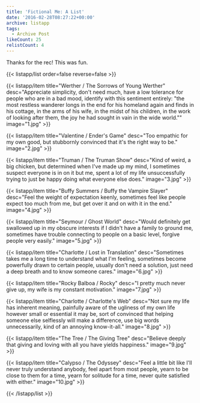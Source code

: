```yaml
---
title: 'Fictional Me: A List'
date: '2016-02-28T08:27:22+00:00'
archive: listapp
tags: 
  - Archive Post
likeCount: 25
relistCount: 4
---
```


Thanks for the rec! This was fun.

<!--more-->

{{< listapp/list order=false reverse=false >}}

   {{< listapp/item title="Werther / The Sorrows of Young Werther"
      desc="Appreciate simplicity, don't need much, have a low tolerance for people who are in a bad mood, identify with this sentiment entirely: \"the most restless wanderer longs in the end for his homeland again and finds in his cottage, in the arms of his wife, in the midst of his children, in the work of looking after them, the joy he had sought in vain in the wide world.\""
      image="1.jpg" >}}

   {{< listapp/item title="Valentine / Ender's Game"
      desc="Too empathic for my own good, but stubbornly convinced that it's the right way to be."
      image="2.jpg" >}}

   {{< listapp/item title="Truman / The Truman Show"
      desc="Kind of weird, a big chicken, but determined when I've made up my mind, I sometimes suspect everyone is in on it but me, spent a lot of my life unsuccessfully trying to just be happy doing what everyone else does."
      image="3.jpg" >}}

   {{< listapp/item title="Buffy Summers / Buffy the Vampire Slayer"
      desc="Feel the weight of expectation keenly, sometimes feel like people expect too much from me, but get over it and on with it in the end."
      image="4.jpg" >}}

   {{< listapp/item title="Seymour / Ghost World"
      desc="Would definitely get swallowed up in my obscure interests if I didn't have a family to ground me, sometimes have trouble connecting to people on a basic level, forgive people very easily."
      image="5.jpg" >}}

   {{< listapp/item title="Charlotte / Lost in Translation"
      desc="Sometimes takes me a long time to understand what I'm feeling, sometimes become powerfully drawn to certain people, usually don't need a solution, just need a deep breath and to know someone cares."
      image="6.jpg" >}}

   {{< listapp/item title="Rocky Balboa / Rocky"
      desc="I pretty much never give up, my wife is my constant motivation."
      image="7.jpg" >}}

   {{< listapp/item title="Charlotte / Charlotte's Web"
      desc="Not sure my life has inherent meaning, painfully aware of the ugliness of my own life however small or essential it may be, sort of convinced that helping someone else selflessly will make a difference, use big words unnecessarily, kind of an annoying know-it-all."
      image="8.jpg" >}}

   {{< listapp/item title="The Tree / The Giving Tree"
      desc="Believe deeply that giving and loving with all you have yields happiness."
      image="9.jpg" >}}

   {{< listapp/item title="Calypso / The Odyssey"
      desc="Feel a little bit like I'll never truly understand anybody, feel apart from most people, yearn to be close to them for a time, yearn for solitude for a time, never quite satisfied with either."
      image="10.jpg" >}}

{{< /listapp/list >}}
